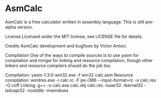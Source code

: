 # AsmCalc
AsmCalc is a free calculator written in assembly language. This is still pre-alpha version.

License
Licensed under the MIT license, see LICENSE file for details.

Credits
AsmCalc development and bugfixes by Victor Antoci.

Compilation
One of the ways to compile sources is to use yasm for compilation and mingw for linking and resource compilation, though other linkers and resource compilers should do the job too.

Compilation: yasm-1.3.0-win32.exe -f win32 calc.asm
Resource compilation: windres.exe -i calc.rc -F pe-i386 --input-format=rc -o calc.res -O coff 
Linking: g++ -o calc.exe calc.obj calc.res -luser32 -lkernel32 -ladvapi32 -nostdlib -mwindows
